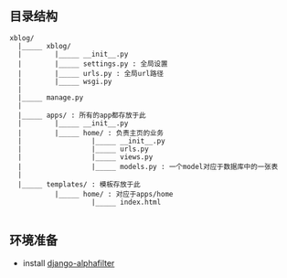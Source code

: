## 目录结构

```
xblog/
  |_____ xblog/
  |        |_____ __init__.py
  |        |_____ settings.py : 全局设置
  |        |_____ urls.py : 全局url路径
  |        |_____ wsgi.py
  |
  |_____ manage.py
  |
  |_____ apps/ : 所有的app都存放于此
  |        |_____ __init__.py
  |        |_____ home/ : 负责主页的业务
  |                 |_____ __init__.py
  |                 |_____ urls.py
  |                 |_____ views.py
  |                 |_____ models.py : 一个model对应于数据库中的一张表
  |
  |_____ templates/ : 模板存放于此
           |_____ home/ : 对应于apps/home
                    |_____ index.html                  	
	
```


## 环境准备
- install [django-alphafilter](https://pypi.python.org/pypi/django-alphafilter)


